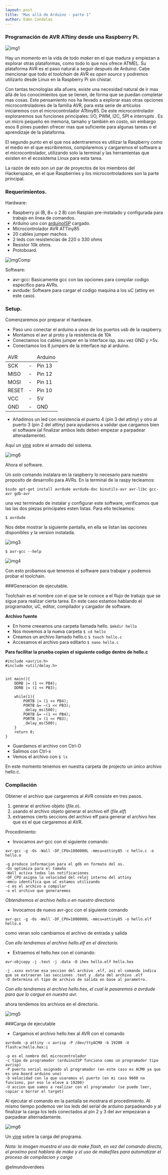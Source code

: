 ```yaml
---
layout: post
title: "Mas allá de Arduino - parte 1"
author: Edén Candelas
---
```


### Programación de AVR ATtiny desde una Raspberry Pi.

![img1][completo]

Hay un momento en la vida de todo _maker_ en el que madura y empiezan a explorar otras plataformas,
como todo lo que nos ofrece ATMEL. Su plataforma AVR es el paso natural a seguir después de Arduino.
Cabe mencionar que todo el _toolchain_ de AVR es _open_ _source_ y podremos utilizarlo desde Linux
en la Raspberry Pi sin chistar.

<!--more-->

Con tantas tecnologías alla afuera,  existe una necesidad natural de ir mas allá de los conocimientos
que se tienen, de forma que se puedan completar mas cosas. Este pensamiento nos ha llevado a explorar
esas otras opciones microcontroladores de la familia AVR, para esta serie de artículos iniciaremos
con el microcontrolador ATtiny85. De este microcontrolador exploraremos sus funciones principales:
I/O, PWM, I2C, SPI e _interrupts_ . Es un micro pequeño en memoria, tamaño y también en costo, sin
embargo esos 8 pines pueden ofrecer mas que suficiente para algunas tareas o el aprendizaje de la
plataforma.

El segundo punto en el que nos adentraremos es utilizar la Raspberry como el medio en el que
escribiremos, compilaremos y cargaremos el software a el microcontrolador, utilizando solo la
terminal y las herramientas que existen en el ecosistema Linux para esta tarea.

La razón de esto son un par de proyectos de los miembros del Hackerspace, en el que Raspberries y
los microcontroladores son la parte principal.


### Requerimientos.

Hardware:

* Raspberry pi (B, B+ o 2 B) con Raspian pre-instalado y configurada para trabajo en linea de comandos.
* Arduino uno con [arduinoISP](http://arduino.cc/en/Tutorial/ArduinoISP) cargado. 
* Microcontrolador AVR ATTiny85
* 20 cables jumper machos.
* 2 leds con resistencias de 220 o 330 ohms
* Resistor 10k ohms.
* Protoboard.

![imgComp][componentes]

Software:

* avr-gcc: Basicamente gcc con las opciones para compilar codigo especifico para AVRs.
* avrdude: Software para cargar el codigo maquina a los uC (attiny en este caso).

### Setup.

Comenzaremos por preparar el hardware.

* Paso uno conectar el arduino a unos de los puertos usb de la raspberry.
* Montamos el avr al proto y la resistencia de 10k
* Conectamos los cables jumper en la interface isp, asu vez GND y +5v.
* Conectamos los 6 jumpers de la interface isp al arduino.

<table>
    <thead>
        <tr>
        <td>AVR</td>
        <td></td>
        <td>Arduino</td>
        </tr>
    </thead>
    <tbody>
        <tr>
            <td>SCK</td>
            <td>-</td>
            <td>Pin 13</td>
        </tr>
        <tr>
            <td>MISO</td>
            <td>-</td>
            <td>Pin 12</td>
        </tr>
        <tr>
            <td>MOSI</td>
            <td>-</td>
            <td>Pin 11</td>
        </tr>
        <tr>
            <td>RESET</td>
            <td>-</td>
            <td>Pin 10</td>
        </tr>
        <tr>
            <td>VCC</td>
            <td>-</td>
            <td>5V</td>
        </tr>
        <tr>
            <td>GND</td>
            <td>-</td>
            <td>GND</td>
        </tr>
    </tbody>
</table>

* Añadimos un led con resistencia el puerto 4 (pin 3 del attiny) y otro al puerto 3 (pin 2 del attiny) para ayudarnos a validar que cargamos bien el software (al finalizar ambos leds deben empezar a parpadear altenadamente).

Aquí un [vine](https://vine.co/v/OV1Qin7JTqr) sobre el armado del sistema.

![img6][armado]

Ahora el software.

Un solo comando instalara en la raspberry lo necesario para nuestro proposito de desarrollo para AVRs. 
En la terminal de la raspy tecleamos:

`$sudo apt-get install avrdude avrdude-doc binutils-avr avr-libc gcc-avr gdb-avr`

una vez terminado de instalar y configurar este software, verificamos que las las dos piezas principales esten listas.
Para ello tecleamos:

`$ avrdude`

Nos debe mostrar la siguiente pantalla, en ella se listan las opciones disponibles y la version instalada.

![img3][avrdude]

`$ avr-gcc --help`

![img4][avrgcc]

Con esto probamos que tenemos el software para trabajar y podemos probar el toolchain.

###Generacion de ejecutable.

Toolchain es el nombre con el que se le conoce a el flujo de trabajo que se sigue para realizar cierta tarea.
En este caso estamos hablando el programador, uC, editor, compilador y cargador de software.

**Archivo fuente**

* En home creeamos una carpeta llamada hello. `$mkdir hello`
* Nos movemos a la nueva carpeta `$ cd hello`
* Creamos un archivo llamado hello.c `$ touch hello.c`
* Accesamos el archivo para editarlo `$ nano hello.c`
 
 
**Para facilitar la prueba copien el siguiente codigo dentro de hello.c**


    #include <avr/io.h>
    #include <util/delay.h>
    
    
    int main(){
        DDRB |= (1 << PB4);
        DDRB |= (1 << PB3);

        while(1){
            PORTB |= (1 << PB4);
            PORTB &= ~(1 << PB3);
            _delay_ms(500);
            PORTB &= ~(1 << PB4);
            PORTB |= (1 << PB3);
            _delay_ms(500);
        }
        return 0;
    }


* Guardamos el archivo con Ctrl-O 
* Salimos con Ctrl-x
* Vemos el archivo con `$ ls`

En este momento tenemos en nuestra carpeta de projecto un único archivo hello.c.

### Compilación

Obtener el archivo que cargaremos al AVR consiste en tres pasos. 

1. generar el archivo objeto (*file.o*).
2. usando el archivo objeto generar el archivo elf (*file.elf*)
3. extraemos cierts seccions del archivo elf para generar el archivo hex que es el que cargaremos al AVR.

Procedimiento:

* Invocamos avr-gcc con el siguiente comando:

`avr-gcc -g -Os -Wall -DF_CPU=1000000L -mmcu=attiny85 -c hello.c -o hello.o`

    -g produce informacion para el gdb en formato del os. 
    -Os optimiza para el tamaño
    -Wall activa todas las notificaciones
    -DF_CPU asigna la velocidad del reloj interno del attiny
    -mmcu identifica que uC estamos utilizando
    -c es el archivo a compilar
    -o el archivo que generaremos 

*Obtendremos el archivo hello.o en nuestro directorio*

* Invocamos de nuevo avr-gcc con el siguiente comando

`avr-gcc -g -Os -Wall -DF_CPU=1000000L -mmcu=attiny85 -o hello.elf hello.o`

como veran solo cambiamos el archivo de entrada y salida

*Con ello tendremos el archivo hello.elf en el directorio.*

* Extraemos el hello.hex con el comando:

`avr-objcopy -j .text -j .data -O ihex hello.elf hello.hex`

    -j .xxxx extrae esa seccion del archivo .elf, asi el comando indica que se extraeran las secciones .text y .data del archivo .elf
    -O determina el tipo de archivo de salida en base al parametro.

*Con ello tendremos el archivo hello.hex, el cual le pasaremos a avrdude para que lo cargue en nuestro avr.*

ahora tendemos los archivos en el directorio.

![img5][archivos]

###Carga de ejecutable

* Cargamos el archivo hello.hex al AVR con el comando

`avrdude -p attiny -c avrisp -P /dev/ttyACM0 -b 19200 -U flash:w:hello.hex:i`

    -p es el nombre del microcontrolador 
    -c tipo de programador (arduinoISP funciona como un programador tipo avrisp)
    -P puerto serial asignado al programador (en este caso es ACM0 ya que es una board arduino uno)
    -b velocidad con la que usaremos el puerto (en mi caso 9600 no funciono, por eso lo eleve a 19200)
    -U accion que vamos a realizar con el programador (se puede leer, copiar o borrar el target)

Al ejecutar el comando en la pantalla se mostrara el procedimiento. Al mismo tiempo podemos ver los leds del serial de arduino parpadeando y al finalizar la carga los leds conectados al pin 2 y 3 del avr empezaran a parpadear alternadamente.

![img6][carga]

Un [vine](https://vine.co/v/OV127Vlb9PL) sobre la carga del programa.

*Nota: la imagen muestra el uso de make flash, en vez del comando directo, el proximo post hablara de make y el uso de makefiles para automatizar el proceso de compilacion y carga*


@elmundoverdees

[componentes]: /assets/post_img/avr/componentes.png "componentes"
[completo]: /assets/post_img/avr/completo.jpg "completo"
[avrdude]: /assets/post_img/avr/avrdude.png "avrdude"
[avrgcc]: /assets/post_img/avr/avrgcc.png "avrgcc"
[archivos]: /assets/post_img/avr/archivos.png "archivos"
[carga]: /assets/post_img/avr/carga.png "carga"
[armado]: /assets/post_img/avr/armado.png "armado"
